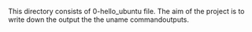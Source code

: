 This directory consists of 0-hello_ubuntu file. The aim of the project is to write down the output the the uname commandoutputs. 
